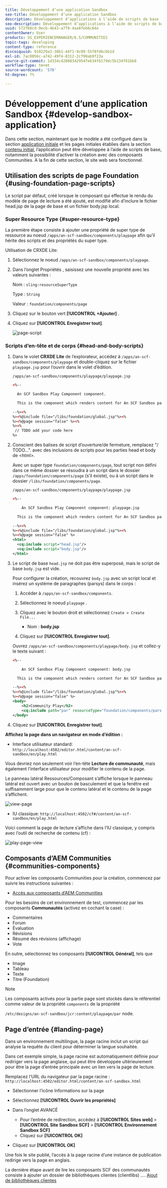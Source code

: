```yaml
---
title: Développement d’une application Sandbox
seo-title: Développement d’une application Sandbox
description: Développement d’applications à l’aide de scripts de base
seo-description: Développement d’applications à l’aide de scripts de base
uuid: 572f68cd-9ecb-4b43-a7f8-4aa8feb6c64e
contentOwner: User
products: SG_EXPERIENCEMANAGER/6.5/COMMUNITIES
topic-tags: developing
content-type: reference
discoiquuid: 910229a3-38b1-44f1-9c09-55f8fd6cbb1d
exl-id: 7ac0056c-a742-49f4-8312-2cf90ab9f23a
source-git-commit: 1d334c42088342954feb34f6179dc5b134f81bb8
workflow-type: tm+mt
source-wordcount: '578'
ht-degree: 7%

---
```


# Développement d’une application Sandbox  {#develop-sandbox-application}

Dans cette section, maintenant que le modèle a été configuré dans la section [application initiale](initial-app.md) et les pages initiales établies dans la section [contenu initial](initial-content.md), l’application peut être développée à l’aide de scripts de base, notamment la possibilité d’activer la création avec des composants Communities. A la fin de cette section, le site web sera fonctionnel.

## Utilisation des scripts de page Foundation {#using-foundation-page-scripts}

Le script par défaut, créé lorsque le composant qui effectue le rendu du modèle de page de lecture a été ajouté, est modifié afin d’inclure le fichier head.jsp de la page de base et un fichier body.jsp local.

### Super Resource Type {#super-resource-type}

La première étape consiste à ajouter une propriété de super type de ressource au noeud `/apps/an-scf-sandbox/components/playpage` afin qu’il hérite des scripts et des propriétés du super type.

Utilisation de CRXDE Lite:

1. Sélectionnez le noeud `/apps/an-scf-sandbox/components/playpage`.
1. Dans l’onglet Propriétés , saisissez une nouvelle propriété avec les valeurs suivantes :

   Nom : `sling:resourceSuperType`

   Type : `String`

   Valeur : `foundation/components/page`

1. Cliquez sur le bouton vert **[!UICONTROL +Ajouter]** .
1. Cliquez sur **[!UICONTROL Enregistrer tout]**.

   ![page-script](assets/page-script.png)

### Scripts d’en-tête et de corps {#head-and-body-scripts}

1. Dans le volet **CRXDE Lite** de l’explorateur, accédez à `/apps/an-scf-sandbox/components/playpage` et double-cliquez sur le fichier `playpage.jsp` pour l’ouvrir dans le volet d’édition.

   `/apps/an-scf-sandbox/components/playpage/playpage.jsp`

   ```xml
   <%--
   
     An SCF Sandbox Play Component component.
   
     This is the component which renders content for An SCF Sandbox page.
   
   --%><%
   %><%@include file="/libs/foundation/global.jsp"%><%
   %><%@page session="false" %><%
   %><%
    // TODO add your code here
   %>
   ```

1. Conscient des balises de script d’ouverture/de fermeture, remplacez &quot;/ TODO...&quot;. avec des inclusions de scripts pour les parties head et body de &lt;html>.

   Avec un super type `foundation/components/page`, tout script non défini dans ce même dossier se résoudra à un script dans le dossier `/apps/foundation/components/page` (s’il existe), ou à un script dans le dossier `/libs/foundation/components/page`.

   `/apps/an-scf-sandbox/components/playpage/playpage.jsp`

   ```xml
   <%--
   
       An SCF Sandbox Play Component component: playpage.jsp
   
     This is the component which renders content for An SCF Sandbox page.
   
   --%><%
   %><%@include file="/libs/foundation/global.jsp"%><%
   %><%@page session="false" %>
   <html>
     <cq:include script="head.jsp"/>
     <cq:include script="body.jsp"/>
   </html>
   ```

1. Le script de base `head.jsp` ne doit pas être superposé, mais le script de base `body.jsp` est vide.

   Pour configurer la création, recouvrez `body.jsp` avec un script local et insérez un système de paragraphes (parsys) dans le corps :

   1. Accéder à `/apps/an-scf-sandbox/components`.
   1. Sélectionnez le noeud `playpage` .
   1. Cliquez avec le bouton droit et sélectionnez `Create > Create File...`

      * Nom : **body.jsp**
   1. Cliquez sur **[!UICONTROL Enregistrer tout]**.

   Ouvrez `/apps/an-scf-sandbox/components/playpage/body.jsp` et collez-y le texte suivant :

   ```xml
   <%--
   
       An SCF Sandbox Play Component component: body.jsp
   
     This is the component which renders content for An SCF Sandbox page.
   
   --%><%
   %><%@include file="/libs/foundation/global.jsp"%><%
   %><%@page session="false" %>
   <body>
       <h2>Community Play</h2>
       <cq:include path="par" resourceType="foundation/components/parsys" />
   </body>
   ```

1. Cliquez sur **[!UICONTROL Enregistrer tout]**.

**Affichez la page dans un navigateur en mode d’édition :**

* Interface utilisateur standard: `http://localhost:4502/editor.html/content/an-scf-sandbox/en/play.html`

Vous devriez non seulement voir l’en-tête **Lecture de communauté**, mais également l’interface utilisateur pour modifier le contenu de la page.

Le panneau latéral Ressources/Composant s’affiche lorsque le panneau latéral est ouvert avec un bouton de basculement et que la fenêtre est suffisamment large pour que le contenu latéral et le contenu de la page s’affichent.

![view-page](assets/view-page.png)

* IU classique: `http://localhost:4502/cf#/content/an-scf-sandbox/en/play.html`

Voici comment la page de lecture s’affiche dans l’IU classique, y compris avec l’outil de recherche de contenu (cf) :

![play-page-view](assets/play-page-view.png)

## Composants d’AEM Communities {#communities-components}

Pour activer les composants Communities pour la création, commencez par suivre les instructions suivantes :

* [Accès aux composants d’AEM Communities](basics.md#accessing-communities-components)

Pour les besoins de cet environnement de test, commencez par les composants **Communautés** (activez en cochant la case) :

* Commentaires
* Forum
* Évaluation
* Révisions
* Résumé des révisions (affichage)
* Vote

En outre, sélectionnez les composants **[!UICONTROL Général]**, tels que

* Image
* Tableau
* Texte
* Titre (Foundation)

>[!NOTE]
>
>Les composants activés pour la partie page sont stockés dans le référentiel comme valeur de la propriété `components` de la propriété
>
>`/etc/designs/an-scf-sandbox/jcr:content/playpage/par` node.

## Page d’entrée {#landing-page}

Dans un environnement multilingue, la page racine inclut un script qui analyse la requête du client pour déterminer la langue souhaitée.

Dans cet exemple simple, la page racine est automatiquement définie pour rediriger vers la page anglaise, qui peut être développée ultérieurement pour être la page d’entrée principale avec un lien vers la page de lecture.

Remplacez l’URL du navigateur par la page racine : `http://localhost:4502/editor.html/content/an-scf-sandbox.html`

* Sélectionner l’icône Informations sur la page
* Sélectionnez **[!UICONTROL Ouvrir les propriétés]**
* Dans l’onglet AVANCÉ

   * Pour l’entrée de redirection, accédez à **[!UICONTROL Sites web]** > **[!UICONTROL Site Sandbox SCF]** > **[!UICONTROL Environnement Sandbox SCF]**
   * Cliquez sur **[!UICONTROL OK]**

* Cliquez sur **[!UICONTROL OK]**

Une fois le site publié, l’accès à la page racine d’une instance de publication redirige vers la page en anglais.

La dernière étape avant de lire les composants SCF des communautés consiste à ajouter un dossier de bibliothèques clientes (clientlibs) .... [Ajout de bibliothèques clientes](add-clientlibs.md)
